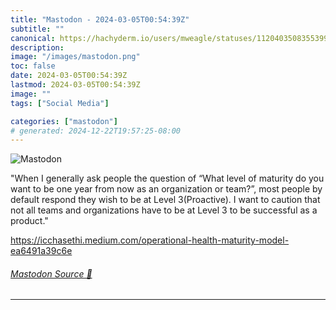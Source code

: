 ```yaml
---
title: "Mastodon - 2024-03-05T00:54:39Z"
subtitle: ""
canonical: https://hachyderm.io/users/mweagle/statuses/112040350835539952
description:
image: "/images/mastodon.png"
toc: false
date: 2024-03-05T00:54:39Z
lastmod: 2024-03-05T00:54:39Z
image: ""
tags: ["Social Media"]

categories: ["mastodon"]
# generated: 2024-12-22T19:57:25-08:00
---
```

![Mastodon](/images/mastodon.png)

<p>&quot;When I generally ask people the question of “What level of maturity do you want to be one year from now as an organization or team?”, most people by default respond they wish to be at Level 3(Proactive). I want to caution that not all teams and organizations have to be at Level 3 to be successful as a product.&quot;</p><p><a href="https://icchasethi.medium.com/operational-health-maturity-model-ea6491a39c6e" target="_blank" rel="nofollow noopener noreferrer" translate="no"><span class="invisible">https://</span><span class="ellipsis">icchasethi.medium.com/operatio</span><span class="invisible">nal-health-maturity-model-ea6491a39c6e</span></a></p>


###### [Mastodon Source 🐘](https://hachyderm.io/@mweagle/112040350835539952)

___
